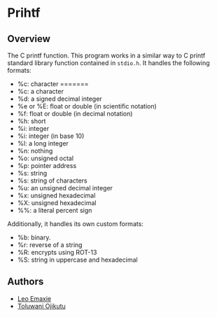 # Prihtf

## Overview
The C printf function. This program works in a similar way to C printf standard library function contained in `stdio.h`. It handles the following formats:
* %c: character
=======
* %c: a character
* %d: a signed decimal integer
* %e or %E: float or double (in scientific notation)
* %f: float or double (in decimal notation)
* %h: short
* %i: integer
* %i: integer (in base 10)
* %l: a long integer
* %n: nothing
* %o: unsigned octal
* %p: pointer address
* %s: string
* %s: string of characters
* %u: an unsigned decimal integer
* %x: unsigned hexadecimal
* %X: unsigned hexadecimal
* %%: a literal percent sign

Additionally, it handles its own custom formats:
* %b: binary.
* %r: reverse of a string
* %R: encrypts using ROT-13
* %S: string in uppercase and hexadecimal

## Authors
* [Leo Emaxie](https://github.com/leoemaxie)
* [Toluwani Ojikutu](https://github.com/Toluwaniojiks)
